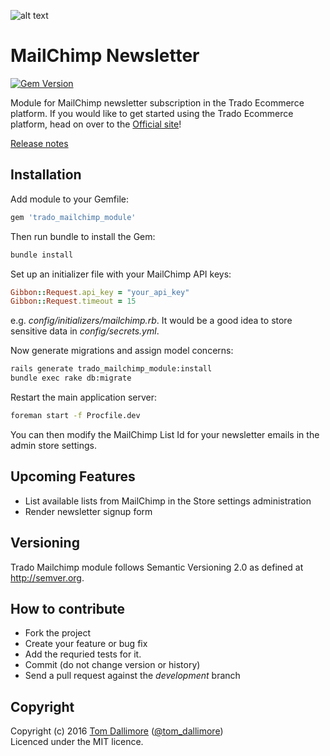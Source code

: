 ![alt text](http://cdn2.tomdallimore.com/assets/mailchimp-link-img.png "Trado")

# MailChimp Newsletter

[![Gem Version](https://badge.fury.io/rb/trado_mailchimp_module.svg)](https://badge.fury.io/rb/trado_mailchimp_module)

Module for MailChimp newsletter subscription in the Trado Ecommerce platform. If you would like to get started using the Trado Ecommerce platform, head on over to the [Official site](http://www.trado.io/?utm_source=github&utm_medium=website&utm_campaign=trado)!

[Release notes](http://release.tomdallimore.com/projects/trado-mailchimp)

## Installation

Add module to your Gemfile:

```ruby
gem 'trado_mailchimp_module'
```

Then run bundle to install the Gem:

```sh
bundle install
```

Set up an initializer file with your MailChimp API keys:

```ruby
Gibbon::Request.api_key = "your_api_key"
Gibbon::Request.timeout = 15
```
e.g. *config/initializers/mailchimp.rb*. It would be a good idea to store sensitive data in *config/secrets.yml*.

Now generate migrations and assign model concerns:

```sh
rails generate trado_mailchimp_module:install
bundle exec rake db:migrate
```

Restart the main application server:

```sh
foreman start -f Procfile.dev
```

You can then modify the MailChimp List Id for your newsletter emails in the admin store settings.

## Upcoming Features

* List available lists from MailChimp in the Store settings administration
* Render newsletter signup form 

## Versioning

Trado Mailchimp module follows Semantic Versioning 2.0 as defined at
<http://semver.org>.

## How to contribute

* Fork the project
* Create your feature or bug fix
* Add the requried tests for it.
* Commit (do not change version or history)
* Send a pull request against the *development* branch

## Copyright
Copyright (c) 2016 [Tom Dallimore](http://www.tomdallimore.com/?utm_source=trado-mailchimp-module-github&utm_medium=website&utm_campaign=tomdallimore) ([@tom_dallimore](http://twitter.com/tom_dallimore))  
Licenced under the MIT licence.
